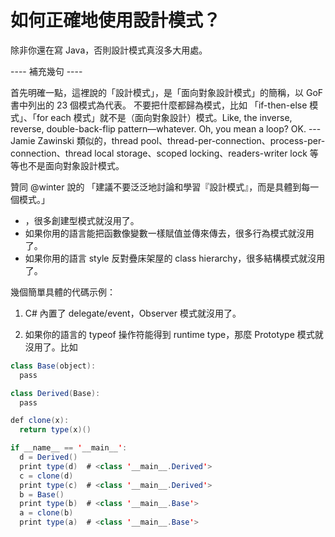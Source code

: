 # 如何正確地使用設計模式？


除非你還在寫 Java，否則設計模式真沒多大用處。

---- 補充幾句 ----

首先明確一點，這裡說的「設計模式」，是「面向對象設計模式」的簡稱，以 GoF 書中列出的 23 個模式為代表。
不要把什麼都歸為模式，比如 「if-then-else 模式」、「for each 模式」就不是（面向對象設計）模式。Like, the inverse, reverse, double-back-flip pattern—whatever. Oh, you mean a loop? OK. --- Jamie Zawinski
類似的，thread pool、thread-per-connection、process-per-connection、thread local storage、scoped locking、readers-writer lock 等等也不是面向對象設計模式。

贊同 @winter 說的 「建議不要泛泛地討論和學習『設計模式』，而是具體到每一個模式。」

- ，很多創建型模式就沒用了。
- 如果你用的語言能把函數像變數一樣賦值並傳來傳去，很多行為模式就沒用了。
- 如果你用的語言 style 反對疊床架屋的 class hierarchy，很多結構模式就沒用了。


幾個簡單具體的代碼示例：

1. C# 內置了 delegate/event，Observer 模式就沒用了。

2. 如果你的語言的 typeof 操作符能得到 runtime type，那麼 Prototype 模式就沒用了。比如

```java
class Base(object):
  pass

class Derived(Base):
  pass

def clone(x):
  return type(x)()

if __name__ == '__main__':
  d = Derived()
  print type(d)  # <class '__main__.Derived'>
  c = clone(d)
  print type(c)  # <class '__main__.Derived'>
  b = Base()
  print type(b)  # <class '__main__.Base'>
  a = clone(b)
  print type(a)  # <class '__main__.Base'>
```